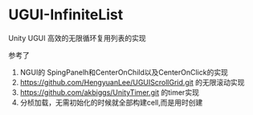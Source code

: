 # UGUI-InfiniteList
Unity UGUI 高效的无限循环复用列表的实现

参考了
1. NGUI的 SpingPanelh和CenterOnChild以及CenterOnClick的实现
2. https://github.com/HengyuanLee/UGUIScrollGrid.git 的无限滚动实现
3. https://github.com/akbiggs/UnityTimer.git 的timer实现
4. 分桢加载，无需初始化的时候就全部构建cell,而是用时创建
